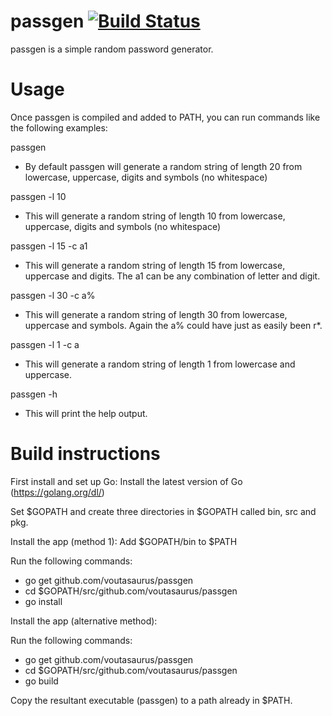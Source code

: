 passgen [![Build Status](https://travis-ci.org/voutasaurus/passgen.svg?branch=master)](https://travis-ci.org/voutasaurus/passgen)
=======

passgen is a simple random password generator.

Usage
=====

Once passgen is compiled and added to PATH, you can run commands like the following examples:

passgen
- By default passgen will generate a random string of length 20 from lowercase, uppercase, digits and symbols (no whitespace)

passgen -l 10
- This will generate a random string of length 10 from lowercase, uppercase, digits and symbols (no whitespace)

passgen -l 15 -c a1
- This will generate a random string of length 15 from lowercase, uppercase and digits. The a1 can be any combination of letter and digit.

passgen -l 30 -c a%
- This will generate a random string of length 30 from lowercase, uppercase and symbols. Again the a% could have just as easily been r*.

passgen -l 1 -c a
- This will generate a random string of length 1 from lowercase and uppercase.

passgen -h
- This will print the help output.


Build instructions
==================

First install and set up Go:
Install the latest version of Go (https://golang.org/dl/)

Set $GOPATH and create three directories in $GOPATH called bin, src and pkg.

Install the app (method 1):
Add $GOPATH/bin to $PATH

Run the following commands:
- go get github.com/voutasaurus/passgen
- cd $GOPATH/src/github.com/voutasaurus/passgen
- go install

Install the app (alternative method):

Run the following commands:
- go get github.com/voutasaurus/passgen
- cd $GOPATH/src/github.com/voutasaurus/passgen
- go build

Copy the resultant executable (passgen) to a path already in $PATH.

